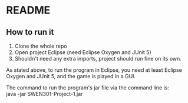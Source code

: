 # README


## How to run it
1. Clone the whole repo
2. Open project Eclipse (need Eclipse Oxygen and JUnit 5)
3. Shouldn't need any extra imports, project should run fine on its own.


As stated above, to run the program in Eclipse, you need at least Eclipse Oxygen and JUnit 5, and the game is played in a GUI.  

The command to run the program's jar file via the command line is:  
java -jar SWEN301-Project-1.jar